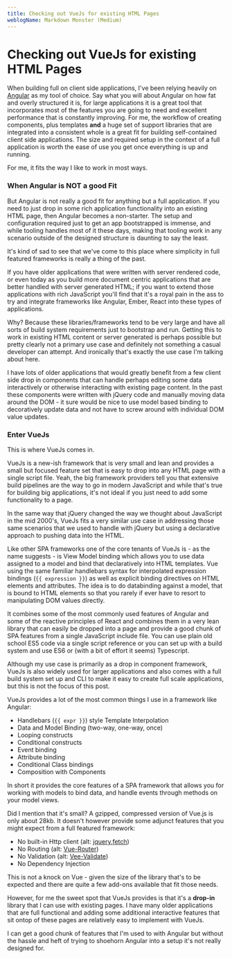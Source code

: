```yaml
---
title: Checking out VueJs for existing HTML Pages
weblogName: Markdown Monster (Medium)
---
```

# Checking out VueJs for existing HTML Pages
When building full on client side applications, I've been relying heavily on [Angular](https://angular.io) as my tool of choice. Say what you will about Angular on how fat and overly structured it is, for large applications it is a great tool that incorporates most of the features you are going to need and excellent performance that is constantly improving. For me, the workflow of creating components, plus templates **and** a huge set of support libraries that are integrated into a consistent whole is a great fit for building self-contained client side applications. The size and required setup in the context of a full application is worth the ease of use you get once everything is up and running. 

For me, it fits the way I like to work in most ways.

### When Angular is NOT a good Fit
But Angular is not really a good fit for anything but a full application. If you need to just drop in some rich application functionality into an existing HTML page, then Angular becomes a non-starter. The setup and configuration required just to get an app bootstrapped is immense, and while tooling handles most of it these days, making that tooling work in any scenario outside of the designed structure is daunting to say the least.

It's kind of sad to see that we've come to this place where simplicity in full featured frameworks is really a thing of the past.

If you have older applications that were written with server rendered code, or even today as you build more document centric applications that are better handled with server generated HTML; if you want to extend those applications with rich JavaScript you'll find that it's a royal pain in the ass to try and integrate frameworks like Angular, Ember, React into these types of applications.

Why? Because these libraries/frameworks tend to be very large and have all sorts of build system requirements just to bootstrap and run. Getting this to work in existing HTML content or server generated is perhaps possible but pretty clearly not a primary use case and definitely not something a casual developer can attempt. And ironically that's exactly the use case I'm talking about here.

I have lots of older applications that would greatly benefit from a few client side drop in components that can handle perhaps editing some data interactively or otherwise interacting with existing page content. In the past these components were written with jQuery code and manually moving data around the DOM - it sure would be nice to use model based binding to decoratively update data and not have to screw around with individual DOM value updates. 

### Enter VueJs
This is where VueJs comes in.

VueJs is a new-ish framework that is very small and lean and provides a small but focused feature set that is easy to drop into any HTML page with a single script file. Yeah, the big framework providers tell you that extensive build pipelines are the way to go in modern JavaScript and while that's true for building big applications, it's not ideal if you just need to add some functionality to a page.

In the same way that jQuery changed the way we thought about JavaScript in the mid 2000's, VueJs fits a very similar use case in addressing those same scenarios that we used to handle with jQuery but using a declarative approach to pushing data into the HTML.

Like other SPA frameworks one of the core tenants of VueJs is - as the name suggests - is View Model binding which allows you to use data assigned to a model and bind that declaratively into HTML templates. Vue using the same familiar handlebars syntax for interpolated expression bindings (`{{ expression }}`) as well as explicit binding directives on HTML elements and attributes. The idea is to do databinding against a model, that is bound to HTML elements so that you rarely if ever have to resort to manipulating DOM values directly.

It combines some of the most commonly used features of Angular and some of the reactive principles of React and combines them in a very lean library that can easily be dropped into a page and provide a good chunk of SPA features from a single JavaScript include file. You can use plain old school ES5 code via a single script reference or you can  set up with a build system and use ES6 or (with a bit of effort it seems) Typescript. 

Although my use case is primarily as a drop in component framework, VueJs is also widely used for larger applications and also comes with a full build system set up and CLI to make it easy to create full scale applications, but this is not the focus of this post.

VueJs provides a lot of the most common things I use in a framework like Angular:

* Handlebars (`{{ expr }}`) style Template Interpolation
* Data and Model Binding (two-way, one-way, once)
* Looping constructs
* Conditional constructs
* Event binding
* Attribute binding
* Conditional Class bindings 
* Composition with Components

In short it provides the core features of a SPA framework that allows you for working with models to bind data, and handle events through methods on your model views.

Did I mention that it's small? A gzipped, compressed version of Vue.js is only about 28kb. 
It doesn't however provide some adjunct features that you might expect from a full featured framework:

* No built-in Http client (alt: [jquery](https://jquery.com),[fetch](https://github.com/github/fetch))
* No Routing (alt: [Vue-Router](https://router.vuejs.org/en/essentials/getting-started.html))
* No Validation (alt: [Vee-Validate](http://vee-validate.logaretm.com/))
* No Dependency Injection

This is not a knock on Vue - given the size of the library that's to be expected and there are quite a few add-ons available that fit those needs.


However, for me the sweet spot that VueJs provides is that it's a **drop-in** library that I can use with existing pages. I have many older applications that are full functional and adding some additional interactive features that sit ontop of these pages are relatively easy to implement with VueJs. 

I can get a good chunk of features that I'm used to with Angular but without the hassle and heft of trying to shoehorn Angular into a setup it's not really designed for.


